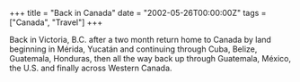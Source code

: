 +++
title = "Back in Canada"
date = "2002-05-26T00:00:00Z"
tags = ["Canada", "Travel"]
+++

Back in Victoria, B.C. after a two month return home to Canada by land beginning
in Mérida, Yucatán and continuing through Cuba, Belize, Guatemala, Honduras,
then all the way back up through Guatemala, México, the U.S. and finally
across Western Canada.
